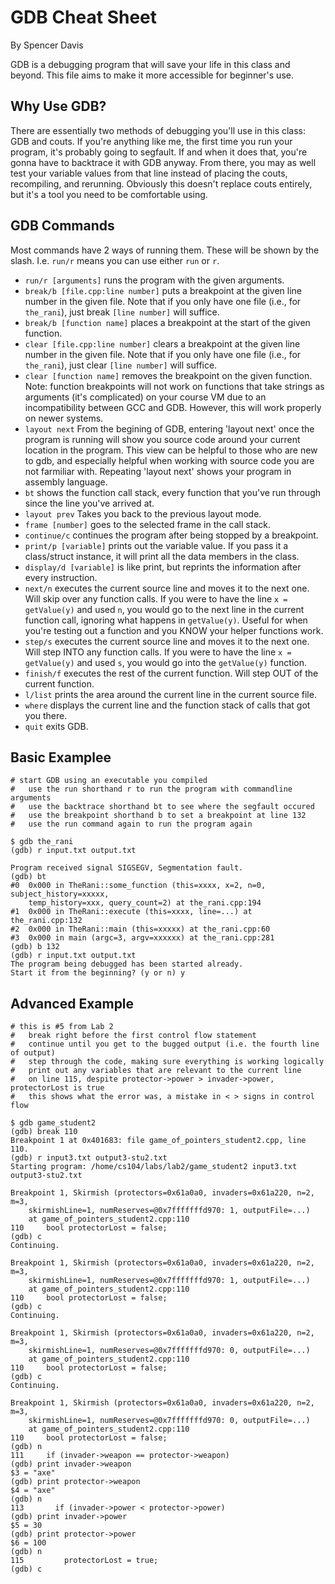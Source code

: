 # GDB Cheat Sheet

By Spencer Davis

GDB is a debugging program that will save your life in this class and beyond.
This file aims to make it more accessible for beginner's use.

## Why Use GDB?

There are essentially two methods of debugging you'll use in this class: GDB and couts.
If you're anything like me, the first time you run your program, it's probably going to segfault.
If and when it does that, you're gonna have to backtrace it with GDB anyway.
From there, you may as well test your variable values from that line instead of placing the couts, recompiling, and rerunning.
Obviously this doesn't replace couts entirely, but it's a tool you need to be comfortable using.

## GDB Commands

Most commands have 2 ways of running them.
These will be shown by the slash. I.e. `run/r` means you can use either `run` or `r`.

- `run/r [arguments]` runs the program with the given arguments.
- `break/b [file.cpp:line number]` puts a breakpoint at the given line number in the given file.
  Note that if you only have one file (i.e., for `the_rani`), just break `[line number]` will suffice.
- `break/b [function name]` places a breakpoint at the start of the given function.
- `clear [file.cpp:line number]` clears a breakpoint at the given line number in the given file.
  Note that if you only have one file (i.e., for `the_rani`), just clear `[line number]` will suffice.
- `clear [function name]` removes the breakpoint on the given function.
  Note: function breakpoints will not work on functions that take strings as arguments (it's complicated) on your course VM due to an incompatibility between GCC and GDB.
  However, this will work properly on newer systems.
- `layout next` From the begining of GDB, entering 'layout next' once the program is running will show you source code around your current location in the program. 
  This view can be helpful to those who are new to gdb, and especially helpful when working with source code you are not farmiliar with. 
  Repeating 'layout next' shows your program in assembly language.
- `bt` shows the function call stack, every function that you've run through since the line you've arrived at.
- `layout prev` Takes you back to the previous layout mode. 
- `frame [number]` goes to the selected frame in the call stack.
- `continue/c` continues the program after being stopped by a breakpoint.
- `print/p [variable]` prints out the variable value.
  If you pass it a class/struct instance, it will print all the data members in the class.
- `display/d [variable]` is like print, but reprints the information after every instruction.
- `next/n` executes the current source line and moves it to the next one.
  Will skip over any function calls.
  If you were to have the line `x = getValue(y)` and used `n`, you would go to the next line in the current function call, ignoring what happens in `getValue(y)`.
  Useful for when you're testing out a function and you KNOW your helper functions work.
- `step/s` executes the current source line and moves it to the next one.
  Will step INTO any function calls.
  If you were to have the line `x = getValue(y)` and used `s`, you would go into the `getValue(y)` function.
- `finish/f` executes the rest of the current function.
  Will step OUT of the current function.
- `l/list` prints the area around the current line in the current source file.
- `where` displays the current line and the function stack of calls that got you there.
- `quit` exits GDB.

## Basic Examplee

```
# start GDB using an executable you compiled
#   use the run shorthand r to run the program with commandline arguments
#   use the backtrace shorthand bt to see where the segfault occured
#   use the breakpoint shorthand b to set a breakpoint at line 132
#   use the run command again to run the program again

$ gdb the_rani
(gdb) r input.txt output.txt

Program received signal SIGSEGV, Segmentation fault.
(gdb) bt
#0  0x000 in TheRani::some_function (this=xxxx, x=2, n=0, subject_history=xxxxx,
    temp_history=xxx, query_count=2) at the_rani.cpp:194
#1  0x000 in TheRani::execute (this=xxxx, line=...) at the_rani.cpp:132
#2  0x000 in TheRani::main (this=xxxxx) at the_rani.cpp:60
#3  0x000 in main (argc=3, argv=xxxxxx) at the_rani.cpp:281
(gdb) b 132
(gdb) r input.txt output.txt
The program being debugged has been started already.
Start it from the beginning? (y or n) y
```

## Advanced Example

```
# this is #5 from Lab 2
#   break right before the first control flow statement
#   continue until you get to the bugged output (i.e. the fourth line of output)
#   step through the code, making sure everything is working logically
#   print out any variables that are relevant to the current line
#   on line 115, despite protector->power > invader->power, protectorLost is true
#   this shows what the error was, a mistake in < > signs in control flow

$ gdb game_student2
(gdb) break 110
Breakpoint 1 at 0x401683: file game_of_pointers_student2.cpp, line 110.
(gdb) r input3.txt output3-stu2.txt
Starting program: /home/cs104/labs/lab2/game_student2 input3.txt output3-stu2.txt

Breakpoint 1, Skirmish (protectors=0x61a0a0, invaders=0x61a220, n=2, m=3, 
    skirmishLine=1, numReserves=@0x7fffffffd970: 1, outputFile=...)
    at game_of_pointers_student2.cpp:110
110	    bool protectorLost = false;
(gdb) c
Continuing.

Breakpoint 1, Skirmish (protectors=0x61a0a0, invaders=0x61a220, n=2, m=3, 
    skirmishLine=1, numReserves=@0x7fffffffd970: 1, outputFile=...)
    at game_of_pointers_student2.cpp:110
110	    bool protectorLost = false;
(gdb) c
Continuing.

Breakpoint 1, Skirmish (protectors=0x61a0a0, invaders=0x61a220, n=2, m=3, 
    skirmishLine=1, numReserves=@0x7fffffffd970: 0, outputFile=...)
    at game_of_pointers_student2.cpp:110
110	    bool protectorLost = false;
(gdb) c
Continuing.

Breakpoint 1, Skirmish (protectors=0x61a0a0, invaders=0x61a220, n=2, m=3, 
    skirmishLine=1, numReserves=@0x7fffffffd970: 0, outputFile=...)
    at game_of_pointers_student2.cpp:110
110	    bool protectorLost = false;
(gdb) n
111	    if (invader->weapon == protector->weapon)
(gdb) print invader->weapon
$3 = "axe"
(gdb) print protector->weapon
$4 = "axe"
(gdb) n
113	      if (invader->power < protector->power)
(gdb) print invader->power
$5 = 30
(gdb) print protector->power
$6 = 100
(gdb) n
115	        protectorLost = true;
(gdb) c
```

